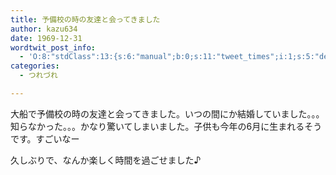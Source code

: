 ```yaml
---
title: 予備校の時の友達と会ってきました
author: kazu634
date: 1969-12-31
wordtwit_post_info:
  - 'O:8:"stdClass":13:{s:6:"manual";b:0;s:11:"tweet_times";i:1;s:5:"delay";i:0;s:7:"enabled";i:1;s:10:"separation";s:2:"60";s:7:"version";s:3:"3.7";s:14:"tweet_template";b:0;s:6:"status";i:2;s:6:"result";a:0:{}s:13:"tweet_counter";i:2;s:13:"tweet_log_ids";a:1:{i:0;i:5103;}s:9:"hash_tags";a:0:{}s:8:"accounts";a:1:{i:0;s:7:"kazu634";}}'
categories:
  - つれづれ

---
```

<div class="section">
<p>
    大船で予備校の時の友達と会ってきました。いつの間にか結婚していました。。。知らなかった。。。かなり驚いてしまいました。子供も今年の6月に生まれるそうです。すごいなー
</p>
  
<p>
    久しぶりで、なんか楽しく時間を過ごせました♪
</p>
</div>
